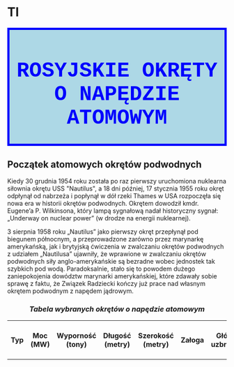 # TI
<html>  
  <body>
    <div style="text-align:center;background-color:lightblue;border:5px solid blue;color:blue;font-family:'Courier New';font-size:24px">
     <h1>ROSYJSKIE OKRĘTY O NAPĘDZIE ATOMOWYM</h1>
    </div>
   <h2> Początek atomowych okrętów podwodnych </h2>
   <p>
     Kiedy 30 grudnia 1954 roku została po raz pierwszy uruchomiona nuklearna siłownia okrętu USS "Nautilus", a 18 dni później, 17
     stycznia 1955 roku okręt odpłynął od nabrzeża i popłynął w dół rzeki Thames w USA rozpoczęła się nowa era w historii okrętów 
     podwodnych.
     Okrętem dowodził kmdr. Eugene’a P. Wilkinsona, który lampą sygnałową nadał historyczny sygnał: „Underway on nuclear power” (w 
     drodze na energii nuklearnej).
   </p>
   <p>
     3 sierpnia 1958 roku „Nautilus” jako pierwszy okręt przepłynął pod biegunem północnym, a przeprowadzone zarówno przez marynarkę 
     amerykańską, jak i brytyjską ćwiczenia w zwalczaniu okrętów podwodnych z udziałem „Nautilusa” ujawniły, że wprawione w zwalczaniu 
     okrętów podwodnych siły anglo-amerykańskie są bezradne wobec jednostek tak szybkich pod wodą. Paradoksalnie, stało się to powodem 
     dużego zaniepokojenia dowództw marynarki amerykańskiej, które zdawały sobie sprawę z faktu, że Związek Radziecki kończy 
     już prace nad własnym okrętem podwodnym z napędem jądrowym.
   </p>
    <div style ="text-align:center">
      <h3><i> Tabela wybranych okrętów o napędzie atomowym </i></h3>
    </div>
   <table>
     <tr>
       <th> Typ </th>
       <th> Moc <br/><b> (MW) </b></th>
       <th> Wyporność <br/><b> (tony) </b></th>
       <th> Długość <br/><b> (metry) </b></th>
       <th> Szerokość <br/><b> (metry) </b></th>
       <th> Załoga </th>
       <th> Główne uzbrojenie </th>
       <th> Moc przenoszonych głowic <br/><b> (kilotony) </b></th>
     </tr>

    
